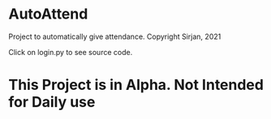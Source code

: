 # AutoAttend
Project to automatically give attendance.
Copyright Sirjan, 2021

Click on login.py to see source code.

# This Project is in Alpha. Not Intended for Daily use
